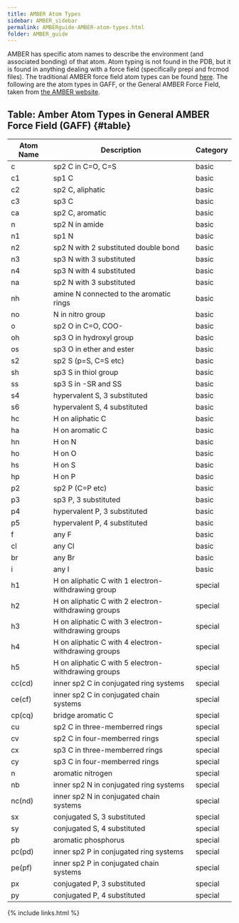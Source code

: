 ```yaml
---
title: AMBER Atom Types
sidebar: AMBER_sidebar
permalink: AMBERguide-AMBER-atom-types.html
folder: AMBER_guide
---
```


<link rel="stylesheet" href="css/theme-orange.css">

AMBER has specific atom names to describe the environment
(and associated bonding) of that atom.
Atom typing is not found in the PDB, but it is found in anything dealing with a
force field (specifically prepi and frcmod files).
The traditional AMBER force field atom types can be found
[here](http://www.quimica.urv.es/~bo/MOLMOD/General/Forcefields/AMBER.html).
The following are the atom types in GAFF, or the General AMBER Force Field,
taken from [the AMBER website](ambermd.org/antechamber/gaff.html).

## Table: Amber Atom Types in General AMBER Force Field (GAFF) {#table}
<div class="datatable-begin"></div>

Atom Name | Description | Category
--------- | ----------- | --------
c | sp2 C in C=O, C=S | basic
c1 | sp1 C | basic
c2 | sp2 C, aliphatic | basic
c3 | sp3 C | basic
ca | sp2 C, aromatic | basic
n | sp2 N in amide | basic
n1 | sp1 N | basic
n2 | sp2 N with 2 substituted double bond | basic
n3 | sp3 N with 3 substituted | basic
n4 | sp3 N with 4 substituted | basic
na | sp2 N with 3 substituted | basic
nh | amine N connected to the aromatic rings | basic
no | N in nitro group | basic
o | sp2 O in C=O, COO- | basic
oh | sp3 O in hydroxyl group | basic
os | sp3 O in ether and ester | basic
s2 | sp2 S (p=S, C=S etc) | basic
sh | sp3 S in thiol group | basic
ss | sp3 S in -SR and SS | basic
s4 | hypervalent S, 3 substituted | basic
s6 | hypervalent S, 4 substituted | basic
hc | H on aliphatic C | basic
ha | H on aromatic C | basic
hn | H on N | basic
ho | H on O | basic
hs | H on S | basic
hp | H on P | basic
p2 | sp2 P (C=P etc) | basic
p3 | sp3 P, 3 substituted | basic
p4 | hypervalent P, 3 substituted | basic
p5 | hypervalent P, 4 substituted | basic
f | any F | basic
cl | any Cl | basic
br | any Br | basic
i | any I | basic
h1 | H on aliphatic C with 1 electron-withdrawing group | special
h2 | H on aliphatic C with 2 electron-withdrawing groups | special
h3 | H on aliphatic C with 3 electron-withdrawing groups | special
h4 | H on aliphatic C with 4 electron-withdrawing groups | special
h5 | H on aliphatic C with 5 electron-withdrawing groups | special
cc(cd) | inner sp2 C in conjugated ring systems | special
ce(cf) | inner sp2 C in conjugated chain systems | special
cp(cq) | bridge aromatic C | special
cu | sp2 C in three-memberred rings | special
cv | sp2 C in four-memberred rings | special
cx | sp3 C in three-memberred rings | special
cy | sp3 C in four-memberred rings | special
n | aromatic nitrogen | special
nb | inner sp2 N in conjugated ring systems | special
nc(nd) | inner sp2 N in conjugated chain systems | special
sx | conjugated S, 3 substituted | special
sy | conjugated S, 4 substituted | special
pb | aromatic phosphorus | special
pc(pd) | inner sp2 P in conjugated ring systems | special
pe(pf) | inner sp2 P in conjugated chain systems | special
px | conjugated P, 3 substituted | special
py | conjugated P, 4 substituted | special

<div class="datatable-end"></div>


{% include links.html %}
